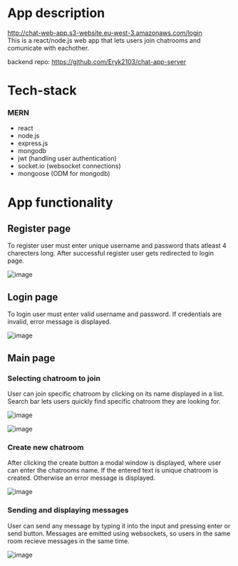 # App description
http://chat-web-app.s3-website.eu-west-3.amazonaws.com/login \
This is a react/node.js web app that lets users join chatrooms and comunicate with eachother.

backend repo: https://github.com/Eryk2103/chat-app-server
# Tech-stack

### MERN
- react
- node.js
- express.js
- mongodb 
- jwt (handling user authentication)
- socket.io (websocket connections)
- mongoose (ODM for mongodb)

# App functionality


## Register page

 To register user must enter unique username and password thats atleast 4 charecters long. After successful register user gets redirected to login page.
 
 
![image](https://user-images.githubusercontent.com/75088475/196391106-a0b30461-3c34-4c50-b264-1107c1c0ab15.png)

## Login page

To login user must enter valid username and password. If credentials are invalid, error message is displayed.


![image](https://user-images.githubusercontent.com/75088475/196391828-b05a6b8d-9203-4163-9c16-ff7b240903ec.png)

## Main page

### Selecting chatroom to join

User can join specific chatroom by clicking on its name displayed in a list. Search bar lets users quickly find specific chatroom they are looking for.  


![image](https://user-images.githubusercontent.com/75088475/196393805-48961af3-efe5-4407-a90b-a9eb7ae53333.png)


![image](https://user-images.githubusercontent.com/75088475/196393882-fc518b33-43d8-49c7-a078-40aa0837a909.png)


### Create new chatroom

After clicking the create button a modal window is displayed, where user can enter the chatrooms name. If the entered text is unique chatroom is created. Otherwise an error message is displayed. 


![image](https://user-images.githubusercontent.com/75088475/196395704-613e09eb-6718-483b-9940-34197b13e145.png)


### Sending and displaying messages

User can send any message by typing it into the input and pressing enter or send button. Messages are emitted using websockets, so users in the same room recieve messages in the same time.


![image](https://user-images.githubusercontent.com/75088475/196399567-cacb8e48-70d3-46fb-980a-64d98f81254c.png)

